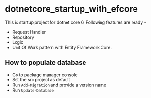 # dotnetcore_startup_with_efcore
This is startup project for dotnet core 6. Following features are ready - 
- Request Handler
- Repository 
- Logic
- Unit Of Work pattern with Entity Framework Core.

## How to populate database
 - Go to package manager console 
 - Set the src project as default
 - Run ``` Add-Migration ``` and provide a version name
 - Run ``` Update-Database ```
 
